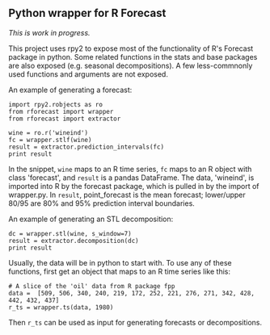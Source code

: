 ## Python wrapper for R Forecast

*This is work in progress.*

This project uses rpy2 to expose most of the functionality of R's Forecast package in python. 
Some related functions in the stats and base packages are also exposed (e.g. seasonal decompositions).
A few less-commnonly used functions and arguments are not exposed.

An example of generating a forecast:
```
import rpy2.robjects as ro
from rforecast import wrapper
from rforecast import extractor

wine = ro.r('wineind')
fc = wrapper.stlf(wine)
result = extractor.prediction_intervals(fc)
print result
```
In the snippet, `wine` maps to an R time series, `fc` maps to an R object with class 'forecast', 
and `result` is a pandas DataFrame.
The data, 'wineind', is imported into R by the forecast package, which is pulled in by the import of wrapper.py. 
In `result`, point_forecast is the mean forecast; lower/upper 80/95 are 80% and 95% prediction interval boundaries.

An example of generating an STL decomposition:
```
dc = wrapper.stl(wine, s_window=7)
result = extractor.decomposition(dc)
print result
```
Usually, the data will be in python to start with. 
To use any of these functions, first get an object that maps to an R time series like this:
```
# A slice of the 'oil' data from R package fpp
data =  [509, 506, 340, 240, 219, 172, 252, 221, 276, 271, 342, 428, 442, 432, 437]
r_ts = wrapper.ts(data, 1980)
```
Then `r_ts` can be used as input for generating forecasts or decompositions.
